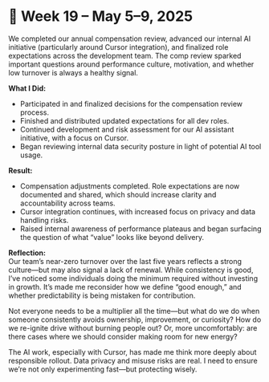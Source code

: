 # 📅 Week 19 – May 5–9, 2025

We completed our annual compensation review, advanced our internal AI initiative (particularly around Cursor integration), and finalized role expectations across the development team. The comp review sparked important questions around performance culture, motivation, and whether low turnover is always a healthy signal.

**What I Did:**  
- Participated in and finalized decisions for the compensation review process.  
- Finished and distributed updated expectations for all dev roles.  
- Continued development and risk assessment for our AI assistant initiative, with a focus on Cursor.  
- Began reviewing internal data security posture in light of potential AI tool usage.

**Result:**  
- Compensation adjustments completed. Role expectations are now documented and shared, which should increase clarity and accountability across teams.  
- Cursor integration continues, with increased focus on privacy and data handling risks.  
- Raised internal awareness of performance plateaus and began surfacing the question of what “value” looks like beyond delivery.

**Reflection:**  
Our team’s near-zero turnover over the last five years reflects a strong culture—but may also signal a lack of renewal. While consistency is good, I’ve noticed some individuals doing the minimum required without investing in growth. It’s made me reconsider how we define “good enough,” and whether predictability is being mistaken for contribution.

Not everyone needs to be a multiplier all the time—but what do we do when someone consistently avoids ownership, improvement, or curiosity? How do we re-ignite drive without burning people out? Or, more uncomfortably: are there cases where we should consider making room for new energy?

The AI work, especially with Cursor, has made me think more deeply about responsible rollout. Data privacy and misuse risks are real. I need to ensure we’re not only experimenting fast—but protecting wisely.

